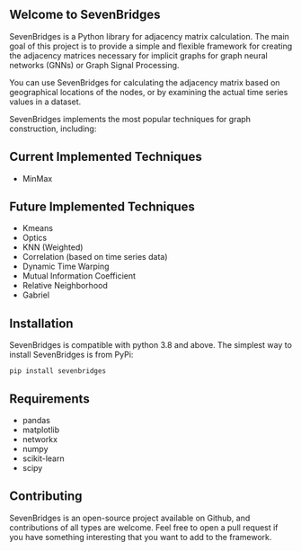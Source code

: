 ## Welcome to SevenBridges

SevenBridges is a Python library for adjacency matrix calculation. The main goal of this project is to provide a simple and flexible framework for creating the adjacency matrices necessary for implicit graphs for graph neural networks (GNNs) or Graph Signal Processing. 

You can use SevenBridges for calculating the adjacency matrix based on geographical locations of the nodes, or by examining the actual time series values in a dataset. 

SevenBridges implements the most popular techniques for graph construction, including:

## Current Implemented Techniques
- MinMax 
## Future Implemented Techniques
- Kmeans
- Optics
- KNN (Weighted)
- Correlation (based on time series data)
- Dynamic Time Warping
- Mutual Information Coefficient
- Relative Neighborhood 
- Gabriel

## Installation
SevenBridges is compatible with python 3.8 and above.
The simplest way to install SevenBridges is from PyPi:

```
pip install sevenbridges
```

## Requirements
* pandas
* matplotlib
* networkx
* numpy
* scikit-learn
* scipy

## Contributing
SevenBridges is an open-source project available on Github, and contributions of all types are welcome. Feel free to open a pull request if you have something interesting that you want to add to the framework.